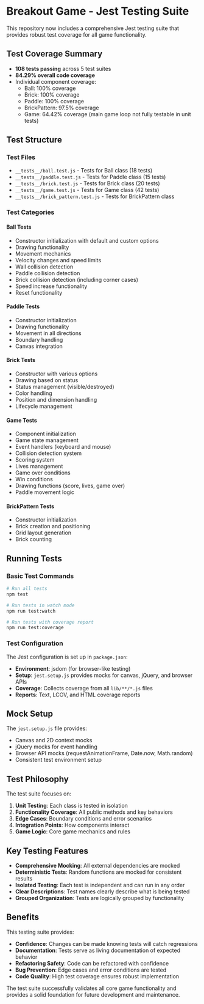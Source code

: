 # Breakout Game - Jest Testing Suite

This repository now includes a comprehensive Jest testing suite that provides robust test coverage for all game functionality.

## Test Coverage Summary

- **108 tests passing** across 5 test suites
- **84.29% overall code coverage**
- Individual component coverage:
  - Ball: 100% coverage
  - Brick: 100% coverage
  - Paddle: 100% coverage
  - BrickPattern: 97.5% coverage
  - Game: 64.42% coverage (main game loop not fully testable in unit tests)

## Test Structure

### Test Files

- `__tests__/ball.test.js` - Tests for Ball class (18 tests)
- `__tests__/paddle.test.js` - Tests for Paddle class (15 tests)
- `__tests__/brick.test.js` - Tests for Brick class (20 tests)
- `__tests__/game.test.js` - Tests for Game class (42 tests)
- `__tests__/brick_pattern.test.js` - Tests for BrickPattern class

### Test Categories

#### Ball Tests

- Constructor initialization with default and custom options
- Drawing functionality
- Movement mechanics
- Velocity changes and speed limits
- Wall collision detection
- Paddle collision detection
- Brick collision detection (including corner cases)
- Speed increase functionality
- Reset functionality

#### Paddle Tests

- Constructor initialization
- Drawing functionality
- Movement in all directions
- Boundary handling
- Canvas integration

#### Brick Tests

- Constructor with various options
- Drawing based on status
- Status management (visible/destroyed)
- Color handling
- Position and dimension handling
- Lifecycle management

#### Game Tests

- Component initialization
- Game state management
- Event handlers (keyboard and mouse)
- Collision detection system
- Scoring system
- Lives management
- Game over conditions
- Win conditions
- Drawing functions (score, lives, game over)
- Paddle movement logic

#### BrickPattern Tests

- Constructor initialization
- Brick creation and positioning
- Grid layout generation
- Brick counting

## Running Tests

### Basic Test Commands

```bash
# Run all tests
npm test

# Run tests in watch mode
npm run test:watch

# Run tests with coverage report
npm run test:coverage
```

### Test Configuration

The Jest configuration is set up in `package.json`:

- **Environment**: jsdom (for browser-like testing)
- **Setup**: `jest.setup.js` provides mocks for canvas, jQuery, and browser APIs
- **Coverage**: Collects coverage from all `lib/**/*.js` files
- **Reports**: Text, LCOV, and HTML coverage reports

## Mock Setup

The `jest.setup.js` file provides:

- Canvas and 2D context mocks
- jQuery mocks for event handling
- Browser API mocks (requestAnimationFrame, Date.now, Math.random)
- Consistent test environment setup

## Test Philosophy

The test suite focuses on:

1. **Unit Testing**: Each class is tested in isolation
2. **Functionality Coverage**: All public methods and key behaviors
3. **Edge Cases**: Boundary conditions and error scenarios
4. **Integration Points**: How components interact
5. **Game Logic**: Core game mechanics and rules

## Key Testing Features

- **Comprehensive Mocking**: All external dependencies are mocked
- **Deterministic Tests**: Random functions are mocked for consistent results
- **Isolated Testing**: Each test is independent and can run in any order
- **Clear Descriptions**: Test names clearly describe what is being tested
- **Grouped Organization**: Tests are logically grouped by functionality

## Benefits

This testing suite provides:

- **Confidence**: Changes can be made knowing tests will catch regressions
- **Documentation**: Tests serve as living documentation of expected behavior
- **Refactoring Safety**: Code can be refactored with confidence
- **Bug Prevention**: Edge cases and error conditions are tested
- **Code Quality**: High test coverage ensures robust implementation

The test suite successfully validates all core game functionality and provides a solid foundation for future development and maintenance.
